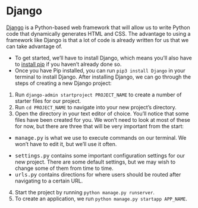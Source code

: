 # Django

<a href="https://www.djangoproject.com/">Django</a> is a Python-based web framework that will allow us to write Python code that dynamically generates HTML and CSS. The advantage to using a framework like Django is that a lot of code is already written for us that we can take advantage of.

  * To get started, we’ll have to install Django, which means you’ll also have to <a href="https://pip.pypa.io/en/stable/installation/">install pip</a> if you haven’t already done so.
  * Once you have Pip installed, you can run `pip3 install Django` in your terminal to install Django.
After installing Django, we can go through the steps of creating a new Django project:

1. Run `django-admin startproject PROJECT_NAME` to create a number of starter files for our project.
2. Run `cd PROJECT_NAME` to navigate into your new project’s directory.
3. Open the directory in your text editor of choice. You’ll notice that some files have been created for you. We won’t need to look at most of these for now, but there are three that will be very important from the start:
- <kbd>  manage.py</kbd> is what we use to execute commands on our terminal. We won’t have to edit it, but we’ll use it often.
+ <kbd> settings.py</kbd> contains some important configuration settings for our new project. There are some default settings, but we may wish to change some of them from time to time.
+ <kbd> urls.py</kbd> contains directions for where users should be routed after navigating to a certain URL.
4. Start the project by running `python manage.py runserver`.
5. To create an application, we run `python manage.py startapp APP_NAME`.


